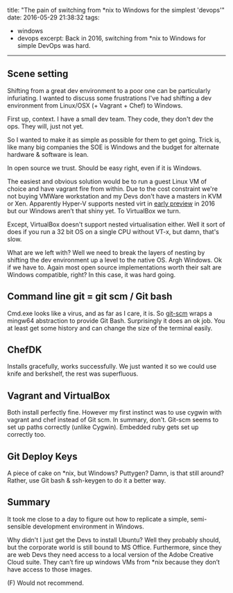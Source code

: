 title: "The pain of switching from *nix to Windows for the simplest 'devops'"
date: 2016-05-29 21:38:32
tags:
 - windows
 - devops
excerpt: Back in 2016, switching from *nix to Windows for simple DevOps was hard.
---

## Scene setting

Shifting from a great dev environment to a poor one can be particularly infuriating. I wanted to discuss some frustrations I've had shifting a dev environment from Linux/OSX (+ Vagrant + Chef) to Windows.

First up, context. I have a small dev team. They code, they don't dev the ops. They will, just not yet.

So I wanted to make it as simple as possible for them to get going. Trick is, like many big companies the SOE is Windows and the budget for alternate hardware & software is lean.

In open source we trust. Should be easy right, even if it is Windows.

The easiest and obvious solution would be to run a guest Linux VM of choice and have vagrant fire from within. Due to the cost constraint we're not buying VMWare workstation and my Devs don't have a masters in KVM or Xen. Apparently Hyper-V supports nested virt in [early preview](https://msdn.microsoft.com/en-us/virtualization/hyperv_on_windows/user_guide/nesting) in 2016 but our Windows aren’t that shiny yet. To VirtualBox we turn.

Except, VirtualBox doesn't support nested virtualisation either. Well it sort of does if you run a 32 bit OS on a single CPU without VT-x, but damn, that's slow.

What are we left with? Well we need to break the layers of nesting by shifting the dev environment up a level to the native OS. Argh Windows. Ok if we have to. Again most open source implementations worth their salt are Windows compatible, right? In this case, it was hard going.

## Command line git = git scm / Git bash
Cmd.exe looks like a virus, and as far as I care, it is. So [git-scm](https://git-scm.com/) wraps a mingw64 abstraction to provide Git Bash. Surprisingly it does an ok job. You at least get some history and can change the size of the terminal easily.

## ChefDK
Installs gracefully, works successfully. We just wanted it so we could use knife and berkshelf, the rest was superfluous.

## Vagrant and VirtualBox
Both install perfectly fine. However my first instinct was to use cygwin with vagrant and chef instead of Git scm. In summary, don't. Git-scm seems to set up paths correctly (unlike Cygwin). Embedded ruby gets set up correctly too.

## Git Deploy Keys
A piece of cake on *nix, but Windows? Puttygen? Damn, is that still around? Rather, use Git bash & ssh-keygen to do it a better way.

## Summary
It took me close to a day to figure out how to replicate a simple, semi-sensible development environment in Windows.

Why didn't I just get the Devs to install Ubuntu? Well they probably should, but the corporate world is still bound to MS Office. Furthermore, since they are web Devs they need access to a local version of the Adobe Creative Cloud suite. They can’t fire up windows VMs from *nix because they don’t have access to those images.

(F) Would not recommend.